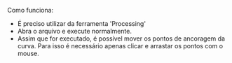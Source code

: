 Como funciona:
- É preciso utilizar da ferramenta 'Processing'
- Abra o arquivo e execute normalmente.
- Assim que for executado, é possível mover os pontos de ancoragem da curva. Para isso é necessário apenas clicar e arrastar os pontos com o mouse.
